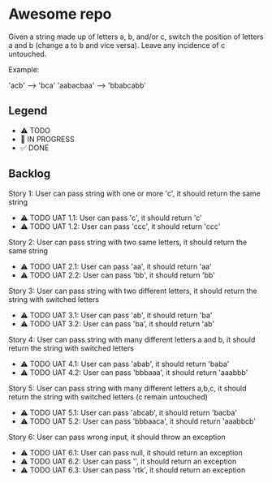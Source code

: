 # Awesome repo

Given a string made up of letters a, b, and/or c, switch the position of letters a and b (change a to b and vice versa). Leave any incidence of c untouched.

Example:

'acb' --> 'bca'
'aabacbaa' --> 'bbabcabb'


## Legend
- ⚠ TODO
- 🚧 IN PROGRESS
- ✅ DONE

## Backlog

Story 1: User can pass string with one or more 'c', it should return the same string
- ⚠ TODO UAT 1.1: User can pass 'c', it should return 'c'
- ⚠ TODO UAT 1.2: User can pass 'ccc', it should return 'ccc'

Story 2: User can pass string with two same letters, it should return the same string
- ⚠ TODO UAT 2.1: User can pass 'aa', it should return 'aa'
- ⚠ TODO UAT 2.2: User can pass 'bb', it should return 'bb'

Story 3: User can pass string with two different letters, it should return the string with switched letters
- ⚠ TODO UAT 3.1: User can pass 'ab', it should return 'ba'
- ⚠ TODO UAT 3.2: User can pass 'ba', it should return 'ab'

Story 4: User can pass string with many different letters a and b, it should return the string with switched letters
- ⚠ TODO UAT 4.1: User can pass 'abab', it should return 'baba'
- ⚠ TODO UAT 4.2: User can pass 'bbbaaa', it should return 'aaabbb'

Story 5: User can pass string with many different letters a,b,c, it should return the string with switched letters (c remain untouched)
- ⚠ TODO UAT 5.1: User can pass 'abcab', it should return 'bacba'
- ⚠ TODO UAT 5.2: User can pass 'bbbaaca', it should return 'aaabbcb'


Story 6: User can pass wrong input, it should throw an exception
- ⚠ TODO UAT 6.1: User can pass null, it should return an exception
- ⚠ TODO UAT 6.2: User can pass '', it should return an exception
- ⚠ TODO UAT 6.3: User can pass 'rtk', it should return an exception